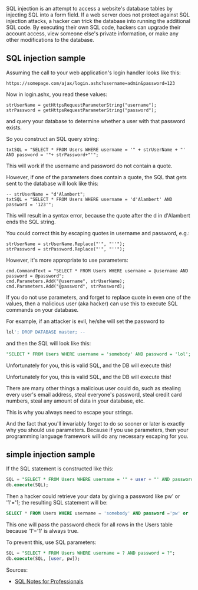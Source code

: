 SQL injection is an attempt to access a website's database tables by injecting SQL into a form field. If a web server
does not protect against SQL injection attacks, a hacker can trick the database into running the additional SQL code.
By executing their own SQL code, hackers can upgrade their account access, view someone else's private
information, or make any other modifications to the database.

## SQL injection sample
Assuming the call to your web application's login handler looks like this:
```
https://somepage.com/ajax/login.ashx?username=admin&password=123
```
Now in login.ashx, you read these values:
```
strUserName = getHttpsRequestParameterString("username");
strPassword = getHttpsRequestParameterString("password");
```
and query your database to determine whether a user with that password exists.

So you construct an SQL query string:
```
txtSQL = "SELECT * FROM Users WHERE username = '" + strUserName + "' AND password = '"+ strPassword+"'";
```
This will work if the username and password do not contain a quote.

However, if one of the parameters does contain a quote, the SQL that gets sent to the database will look like this:
```
-- strUserName = "d'Alambert";
txtSQL = "SELECT * FROM Users WHERE username = 'd'Alambert' AND password = '123'";
```
This will result in a syntax error, because the quote after the d in d'Alambert ends the SQL string.

You could correct this by escaping quotes in username and password, e.g.:
```
strUserName = strUserName.Replace("'", "''");
strPassword = strPassword.Replace("'", "''");
```
However, it's more appropriate to use parameters:
```
cmd.CommandText = "SELECT * FROM Users WHERE username = @username AND password = @password";
cmd.Parameters.Add("@username", strUserName);
cmd.Parameters.Add("@password", strPassword);
```
If you do not use parameters, and forget to replace quote in even one of the values, then a malicious user (aka
hacker) can use this to execute SQL commands on your database.

For example, if an attacker is evil, he/she will set the password to
```sql
lol'; DROP DATABASE master; --
```
and then the SQL will look like this:
```sql
"SELECT * FROM Users WHERE username = 'somebody' AND password = 'lol'; DROP DATABASE master; --'";
```
Unfortunately for you, this is valid SQL, and the DB will execute this!

Unfortunately for you, this is valid SQL, and the DB will execute this!

There are many other things a malicious user could do, such as stealing every user's email address, steal everyone's
password, steal credit card numbers, steal any amount of data in your database, etc.

This is why you always need to escape your strings.

And the fact that you'll invariably forget to do so sooner or later is exactly why you should use parameters. Because
if you use parameters, then your programming language framework will do any necessary escaping for you.

## simple injection sample
If the SQL statement is constructed like this:
```sql
SQL = "SELECT * FROM Users WHERE username = '" + user + "' AND password ='" + pw + "'";
db.execute(SQL);
```
Then a hacker could retrieve your data by giving a password like pw' or '1'='1; the resulting SQL statement will
be:
```sql
SELECT * FROM Users WHERE username = 'somebody' AND password ='pw' or '1'='1'
```
This one will pass the password check for all rows in the Users table because '1'='1' is always true.

To prevent this, use SQL parameters:
```sql
SQL = "SELECT * FROM Users WHERE username = ? AND password = ?";
db.execute(SQL, [user, pw]);
```



Sources:
* [SQL Notes for Professionals](https://goalkicker.com/SQLBook)